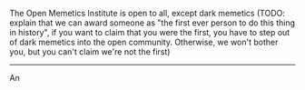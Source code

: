 
The Open Memetics Institute is open to all, except dark memetics (TODO: explain that we can award someone as "the first ever person to do this thing in history", if you want to claim that you were the first, you have to step out of dark memetics into the open community. Otherwise, we won't bother you, but you can't claim we're not the first)


--------

An 